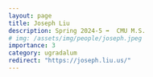 ```yaml
---
layout: page
title: Joseph Liu
description: Spring 2024-5 ➡️  CMU M.S.
# img: /assets/img/people/joseph.jpeg
importance: 3
category: ugradalum
redirect: "https://joseph.liu.us/"
---
```

